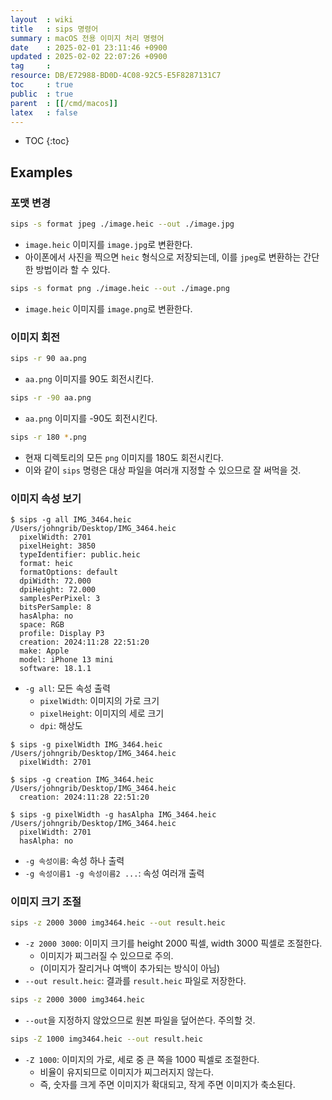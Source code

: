 ```yaml
---
layout  : wiki
title   : sips 명령어
summary : macOS 전용 이미지 처리 명령어
date    : 2025-02-01 23:11:46 +0900
updated : 2025-02-02 22:07:26 +0900
tag     : 
resource: DB/E72988-BD0D-4C08-92C5-E5F8287131C7
toc     : true
public  : true
parent  : [[/cmd/macos]]
latex   : false
---
```

* TOC
{:toc}

## Examples

### 포맷 변경

```bash
sips -s format jpeg ./image.heic --out ./image.jpg
```

- `image.heic` 이미지를 `image.jpg`로 변환한다.
- 아이폰에서 사진을 찍으면 `heic` 형식으로 저장되는데, 이를 `jpeg`로 변환하는 간단한 방법이라 할 수 있다.

```bash
sips -s format png ./image.heic --out ./image.png
```

- `image.heic` 이미지를 `image.png`로 변환한다.


### 이미지 회전

```bash
sips -r 90 aa.png
```

- `aa.png` 이미지를 90도 회전시킨다.

```bash
sips -r -90 aa.png
```

- `aa.png` 이미지를 -90도 회전시킨다.

```bash
sips -r 180 *.png
```

- 현재 디렉토리의 모든 `png` 이미지를 180도 회전시킨다.
- 이와 같이 `sips` 명령은 대상 파일을 여러개 지정할 수 있으므로 잘 써먹을 것.

### 이미지 속성 보기

```
$ sips -g all IMG_3464.heic
/Users/johngrib/Desktop/IMG_3464.heic
  pixelWidth: 2701
  pixelHeight: 3850
  typeIdentifier: public.heic
  format: heic
  formatOptions: default
  dpiWidth: 72.000
  dpiHeight: 72.000
  samplesPerPixel: 3
  bitsPerSample: 8
  hasAlpha: no
  space: RGB
  profile: Display P3
  creation: 2024:11:28 22:51:20
  make: Apple
  model: iPhone 13 mini
  software: 18.1.1
```

- `-g all`: 모든 속성 출력
    - `pixelWidth`: 이미지의 가로 크기
    - `pixelHeight`: 이미지의 세로 크기
    - `dpi`: 해상도

```
$ sips -g pixelWidth IMG_3464.heic
/Users/johngrib/Desktop/IMG_3464.heic
  pixelWidth: 2701

$ sips -g creation IMG_3464.heic
/Users/johngrib/Desktop/IMG_3464.heic
  creation: 2024:11:28 22:51:20

$ sips -g pixelWidth -g hasAlpha IMG_3464.heic
/Users/johngrib/Desktop/IMG_3464.heic
  pixelWidth: 2701
  hasAlpha: no
```

- `-g 속성이름`: 속성 하나 출력
- `-g 속성이름1 -g 속성이름2 ...`: 속성 여러개 출력

### 이미지 크기 조절

```bash
sips -z 2000 3000 img3464.heic --out result.heic
```

- `-z 2000 3000`: 이미지 크기를 height 2000 픽셀, width 3000 픽셀로 조절한다.
    - 이미지가 찌그러질 수 있으므로 주의.
    - (이미지가 잘리거나 여백이 추가되는 방식이 아님)
- `--out result.heic`: 결과를 `result.heic` 파일로 저장한다.

```bash
sips -z 2000 3000 img3464.heic
```

- `--out`을 지정하지 않았으므로 원본 파일을 덮어쓴다. 주의할 것.

```bash
sips -Z 1000 img3464.heic --out result.heic
```

- `-Z 1000`: 이미지의 가로, 세로 중 큰 쪽을 1000 픽셀로 조절한다.
    - 비율이 유지되므로 이미지가 찌그러지지 않는다.
    - 즉, 숫자를 크게 주면 이미지가 확대되고, 작게 주면 이미지가 축소된다.

